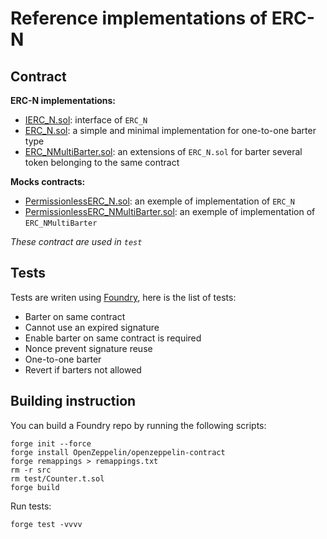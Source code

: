 # Reference implementations of ERC-N

## Contract

**ERC-N implementations:**

- [IERC_N.sol](./IERC_N.sol): interface of `ERC_N`
- [ERC_N.sol](./ERC_N.sol): a simple and minimal implementation for one-to-one barter type
- [ERC_NMultiBarter.sol](./extensions/ERC_NMultiBarter.sol): an extensions of `ERC_N.sol` for barter several token belonging to the same contract

**Mocks contracts:**

- [PermissionlessERC_N.sol](./mocks/PermissionlessERC_N.sol): an exemple of implementation of `ERC_N`
- [PermissionlessERC_NMultiBarter.sol](./mocks/PermissionlessERC_NMultiBarter.sol): an exemple of implementation of `ERC_NMultiBarter`

_These contract are used in `test`_

## Tests

Tests are writen using [Foundry](https://book.getfoundry.sh/getting-started/installation), here is the list of tests:

- Barter on same contract
- Cannot use an expired signature
- Enable barter on same contract is required
- Nonce prevent signature reuse
- One-to-one barter
- Revert if barters not allowed

## Building instruction

You can build a Foundry repo by running the following scripts:

```
forge init --force
forge install OpenZeppelin/openzeppelin-contract
forge remappings > remappings.txt
rm -r src
rm test/Counter.t.sol
forge build
```

Run tests:

```
forge test -vvvv
```
